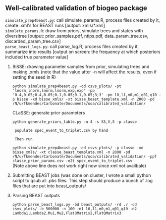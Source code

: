 ## Well-calibrated validation of biogeo package

`simulate_prep4beast.py`: call simulate_params.R, process files created by it, create .xml's for BEAST runs [output: xmls/*.xml]    
`simulate_params.R`: draw from priors, simulate trees and states with diversitree [output: prior_samples.pdf, ntips.pdf, data_param_tree.csv, discarded_param_tree.csv]    
`parse_beast_logs.py`: call parse_log.R, process files created by it, summarize into results [output on screen: the frequency at which posteriors included true parameter value]    

1) BiSSE: drawing parameter samples from prior, simulating trees and making .xmls (note that the value after -n will affect the results, even if setting the seed in R)

    ``python simulate_prep4beast.py -od csvs_plots/ -pt 'lnorm,lnorm,lnorm,lnorm,exp,exp' -pp '0.4,0.05;0.4,0.05;0.1,0.05;0.1,0.05;3;3' -pn l0,l1,m0,m1,q01,q10 -p bisse -xd bisse_xmls/ -xt bisse_beast_template.xml -n 2000 -pd /N/u/fkmendes/Carbonate/Documents/uoa/calibrated_validation/``    
    
    CLaSSE: generate prior parameters 
    
    `` python generate_priors_table.py -n 4 -s SS,V,S -p classe ``
        
        populate spec_event_to_triplet.csv by hand  

        Then run 

    ``python simulate_prep4beast.py -od csvs_plots/ -p classe -xd bisse_xmls/ -xt classe_beast_template.xml -n 2000 -pd /N/u/fkmendes/Carbonate/Documents/uoa/calibrated_validation/ -ppf classe_prior_params.csv -e2t spec_event_to_triplet.csv``    
    (Note above line does not work right now since xml not availbale)
2) Submitting BEAST jobs (was done on cluster, I wrote a small python script to qsub all .pbs files. This step should produce a bunch of .log files that are put into beast_outputs/    

3) Parsing BEAST outputs    

    ``python parse_beast_logs.py -bd beast_outputs/ -rd ./ -cd csvs_plots/ -b 500000 -n 100 -n1 l0,l1,m0,m1,q01,q10 -n2 Lambda1,Lambda2,Mu1,Mu2,FlatQMatrix2,FlatQMatrix3``    


